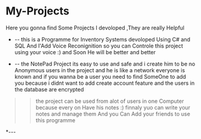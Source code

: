 # My-Projects
Here you gonna find Some Projects I devoloped ,They are really Helpful
 * -- this is a Programme for Inventory Systems 
devoloped Using C# and SQL And I'Add Voice Reconignition 
so you can Controle this project using your voice :) 
and Soon He will be better and better 

* --  the NotePad Project its easy to use and safe and i create him to be no Anonymous users in the project 
and he is like a network everyone is known 
and if you wanna be a user you need to find SomeOne to add you 
because i didnt want to add create account feature
and the users in the database are encrypted 
>> the project can be used from alot of users in one Computer because every on Have his notes :)
finnaly yuo can write your notes and manage them And you Can Add your friends to use this programme 

*---
